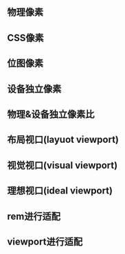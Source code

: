 ## 物理像素

## CSS像素

## 位图像素

## 设备独立像素

## 物理&设备独立像素比

## 布局视口(layuot viewport)

## 视觉视口(visual viewport)

## 理想视口(ideal viewport)

## rem进行适配

## viewport进行适配